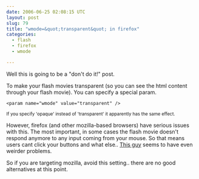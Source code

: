 ```yaml
---
date: 2006-06-25 02:08:15 UTC
layout: post
slug: 79
title: "wmode=&quot;transparent&quot; in firefox"
categories:
  - flash
  - firefox
  - wmode

---
```

<p>Well this is going to be a "don't do it!" post.</p>

<p>To make your flash movies transparent (so you can see the html content through your flash movie). You can specify a special param.</p> 

```
<param name="wmode" value="transparent" />
```

<p><small>If you specify 'opaque' instead of 'transparent' it apparently has the same effect.</small></p>

<p>However, firefox (and other mozilla-based browsers) have serious issues with this. The most important, in some cases the flash movie doesn't respond anymore to any input coming from your mouse. So that means users cant click your buttons and what else.. <a href="http://blog.scottgmorgan.com/php/default.php?topicID=170&amp;contentID=739&amp;#114">This guy</a> seems to have even weirder problems.</p>

<p>So if you are targeting mozilla, avoid this setting.. there are no good alternatives at this point.</p>
